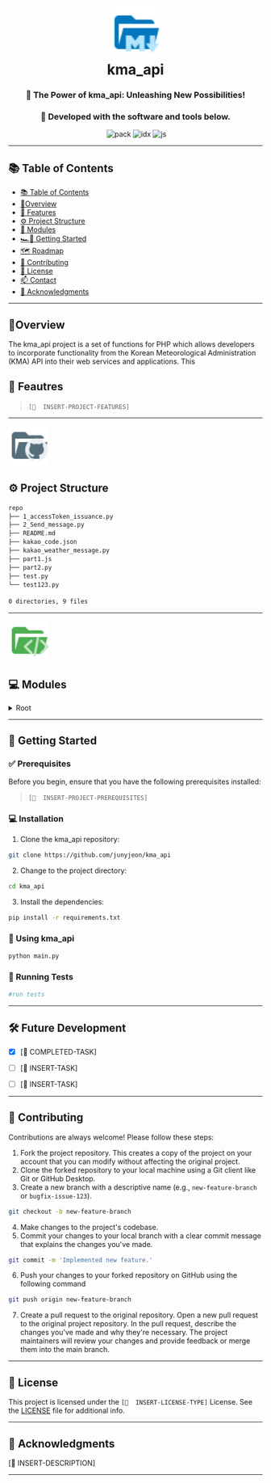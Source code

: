 <div align="center">
<h1 align="center">
<img src="https://raw.githubusercontent.com/PKief/vscode-material-icon-theme/ec559a9f6bfd399b82bb44393651661b08aaf7ba/icons/folder-markdown-open.svg" width="100" />
<br>
kma_api
</h1>
<h3 align="center">📍 The Power of kma_api: Unleashing New Possibilities!</h3>
<h3 align="center">🚀 Developed with the software and tools below.</h3>
<p align="center">

<img src="https://img.shields.io/badge/JavaScript-F7DF1E.svg?style=for-the-badge&logo=JavaScript&logoColor=black" alt="" />
<img src="https://img.shields.io/badge/JSON-000000.svg?style=for-the-badge&logo=JSON&logoColor=white" alt="pack" />
<img src="https://img.shields.io/badge/Python-3776AB.svg?style=for-the-badge&logo=Python&logoColor=white" alt="idx" />
<img src="https://img.shields.io/badge/Markdown-000000.svg?style=for-the-badge&logo=Markdown&logoColor=white" alt="js" />
</p>

</div>

---
## 📚 Table of Contents
- [📚 Table of Contents](#-table-of-contents)
- [📍Overview](#-introdcution)
- [🔮 Features](#-features)
- [⚙️ Project Structure](#project-structure)
- [🧩 Modules](#modules)
- [🏎💨 Getting Started](#-getting-started)
- [🗺 Roadmap](#-roadmap)
- [🤝 Contributing](#-contributing)
- [🪪 License](#-license)
- [📫 Contact](#-contact)
- [🙏 Acknowledgments](#-acknowledgments)

---

## 📍Overview

The kma_api project is a set of functions for PHP which allows developers to incorporate functionality from the Korean Meteorological Administration (KMA) API into their web services and applications. This

## 🔮 Feautres

> `[📌  INSERT-PROJECT-FEATURES]`

---

<img src="https://raw.githubusercontent.com/PKief/vscode-material-icon-theme/ec559a9f6bfd399b82bb44393651661b08aaf7ba/icons/folder-github-open.svg" width="80" />

## ⚙️ Project Structure

```bash
repo
├── 1_accessToken_issuance.py
├── 2_Send_message.py
├── README.md
├── kakao_code.json
├── kakao_weather_message.py
├── part1.js
├── part2.py
├── test.py
└── test123.py

0 directories, 9 files
```
---

<img src="https://raw.githubusercontent.com/PKief/vscode-material-icon-theme/ec559a9f6bfd399b82bb44393651661b08aaf7ba/icons/folder-src-open.svg" width="80" />

## 💻 Modules
<details closed><summary>Root</summary>

| File                      | Summary                                                                                                                                                                                                                                                                    | Module                    |
|:--------------------------|:---------------------------------------------------------------------------------------------------------------------------------------------------------------------------------------------------------------------------------------------------------------------------|:--------------------------|
| kakao_weather_message.py  | This code is a program that provides clothing recommendations based on the weather data from a given location . It uses the requests and BeautifulSoup libraries to retrieve the weather data from an API , and then uses the data to generate a clothing recommendation . | kakao_weather_message.py  |
| 2_Send_message.py         | This code uses the OpenAI , KakaoTalk , and KMA APIs to generate a weather forecast and clothing recommendation for the user . It also checks the fine dust level and provides a recommendation based on the level . Finally , it sends the                                | 2_Send_message.py         |
| test.py                   | This code imports the requests , json , datetime , and openai libraries , sets an OpenAI API key , and obtains an access token from the KakaoTalk API . It then uses the KMA API and fine dust level API                                                                   | test.py                   |
| test123.py                | This code uses the requests library to access the Korean Meteorological Administration 's API , retrieves the temperature data for a given date and time , and plots the data in a graph .                                                                                 | test123.py                |
| part1.js                  | This code is a MainActivity class that extends AppCompatActivity . It uses a GpsTracker to get the latitude and longitude of the user 's current location . It then uses the getCurrentAddress ( ) method to get the address of the                                        | part1.js                  |
| 1_accessToken_issuance.py | This code imports the requests library and uses it to generate an authorization code and access token for a Kakao application . It requires a client ID , client secret , and redirect URI to generate the authorization code , and then uses the authorization code to    | 1_accessToken_issuance.py |
| part2.py                  | This code is a Java class that retrieves weather data from an API and parses it into a readable format . It takes in parameters such as the date , time , longitude , and latitude , and returns the current weather and temperature .                                     | part2.py                  |

</details>
<hr />

## 🚀 Getting Started

### ✅ Prerequisites

Before you begin, ensure that you have the following prerequisites installed:
> `[📌  INSERT-PROJECT-PREREQUISITES]`

### 💻 Installation

1. Clone the kma_api repository:
```sh
git clone https://github.com/junyjeon/kma_api
```

2. Change to the project directory:
```sh
cd kma_api
```

3. Install the dependencies:
```sh
pip install -r requirements.txt
```

### 🤖 Using kma_api

```sh
python main.py
```

### 🧪 Running Tests
```sh
#run tests
```

<hr />

## 🛠 Future Development
- [X] [📌  COMPLETED-TASK]
- [ ] [📌  INSERT-TASK]
- [ ] [📌  INSERT-TASK]


---

## 🤝 Contributing
Contributions are always welcome! Please follow these steps:
1. Fork the project repository. This creates a copy of the project on your account that you can modify without affecting the original project.
2. Clone the forked repository to your local machine using a Git client like Git or GitHub Desktop.
3. Create a new branch with a descriptive name (e.g., `new-feature-branch` or `bugfix-issue-123`).
```sh
git checkout -b new-feature-branch
```
4. Make changes to the project's codebase.
5. Commit your changes to your local branch with a clear commit message that explains the changes you've made.
```sh
git commit -m 'Implemented new feature.'
```
6. Push your changes to your forked repository on GitHub using the following command
```sh
git push origin new-feature-branch
```
7. Create a pull request to the original repository.
Open a new pull request to the original project repository. In the pull request, describe the changes you've made and why they're necessary.
The project maintainers will review your changes and provide feedback or merge them into the main branch.

---

## 🪪 License

This project is licensed under the `[📌  INSERT-LICENSE-TYPE]` License. See the [LICENSE](https://docs.github.com/en/communities/setting-up-your-project-for-healthy-contributions/adding-a-license-to-a-repository) file for additional info.

---

## 🙏 Acknowledgments

[📌  INSERT-DESCRIPTION]


---


